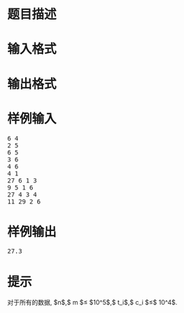 

# 题目描述



# 输入格式



# 输出格式



# 样例输入


<pre>6 4
2 5
6 5
3 6
4 6
4 1
27 6 1 3
9 5 1 6
27 4 3 4
11 29 2 6
</pre>

# 样例输出


<pre>27.3</pre>

# 提示


<p>
对于所有的数据, $n$,$ m $≤ $10^5$,$ t_i$,$ c_i $≤$ 10^4$.
</p>

